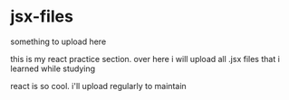 # jsx-files

something to upload here

this is my react practice section. over here i will upload all
.jsx files that i learned while studying

react is so cool. i'll upload regularly to maintain